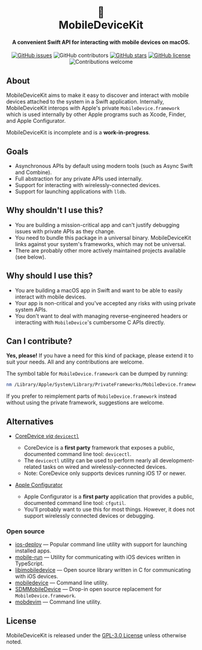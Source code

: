 <h1 align="center">
  &#128241;
  <br>
  MobileDeviceKit 
  <br>
</h1>

<h4 align="center">A convenient Swift API for interacting with mobile devices on macOS.</h4>

<p align="center">
  <a href="https://github.com/lfroms/mobile-device-kit/issues"><img alt="GitHub issues" src="https://img.shields.io/github/issues/lfroms/mobile-device-kit"></a>
  <img alt="GitHub contributors" src="https://img.shields.io/github/contributors/lfroms/mobile-device-kit">
  <a href="https://github.com/lfroms/mobile-device-kit/stargazers"><img alt="GitHub stars" src="https://img.shields.io/github/stars/lfroms/mobile-device-kit"></a>
  <a href="https://github.com/lfroms/mobile-device-kit"><img alt="GitHub license" src="https://img.shields.io/github/license/lfroms/mobile-device-kit"></a>
  <img alt="Contributions welcome" src="https://img.shields.io/badge/contributions-welcome-orange">
</p>

## About

MobileDeviceKit aims to make it easy to discover and interact with mobile devices attached to the system in a Swift application. Internally, MobileDeviceKit interops with Apple's private `MobileDevice.framework` which is used internally by other Apple programs such as Xcode, Finder, and Apple Configurator.

MobileDeviceKit is incomplete and is a **work-in-progress**.

## Goals

- Asynchronous APIs by default using modern tools (such as Async Swift and Combine).
- Full abstraction for any private APIs used internally.
- Support for interacting with wirelessly-connected devices.
- Support for launching applications with `lldb`.

## Why shouldn't I use this?

- You are building a mission-critical app and can't justify debugging issues with private APIs as they change.
- You need to bundle this package in a universal binary. MobileDeviceKit links against your system's frameworks, which may not be universal.
- There are probably other more actively maintained projects available (see below).

## Why should I use this?

- You are building a macOS app in Swift and want to be able to easily interact with mobile devices.
- Your app is non-critical and you've accepted any risks with using private system APIs.
- You don't want to deal with managing reverse-engineered headers or interacting with `MobileDevice`'s cumbersome C APIs directly.

## Can I contribute?

**Yes, please!** If you have a need for this kind of package, please extend it to suit your needs. All and any contributions are welcome.

The symbol table for `MobileDevice.framework` can be dumped by running:

```bash
nm /Library/Apple/System/Library/PrivateFrameworks/MobileDevice.framework/Versions/Current/MobileDevice
```

If you prefer to reimplement parts of `MobileDevice.framework` instead without using the private framework, suggestions are welcome.

## Alternatives

- [CoreDevice _via_ `devicectl`](https://developer.apple.com/documentation/Updates/Xcode)
   - CoreDevice is a **first party** framework that exposes a public, documented command line tool: `devicectl`.
   - The `devicectl` utility can be used to perform nearly all development-related tasks on wired and wirelessly-connected devices.
   - Note: CoreDevice only supports devices running iOS 17 or newer.

- [Apple Configurator](https://support.apple.com/en-ca/apple-configurator)
   - Apple Configurator is a **first party** application that provides a public, documented command line tool: `cfgutil`.
   - You'll probably want to use this for most things. However, it does not support wirelessly connected devices or debugging.
   
### Open source
- [ios-deploy](https://github.com/ios-control/ios-deploy) — Popular command line utility with support for launching installed apps.
- [mobile-run](https://github.com/ionic-team/native-run) — Utility for communicating with iOS devices written in TypeScript.
- [libimobiledevice](https://github.com/libimobiledevice) — Open source library written in C for communicating with iOS devices.
- [mobiledevice](https://github.com/imkira/mobiledevice) — Command line utility.
- [SDMMobileDevice](https://github.com/samdmarshall/SDMMobileDevice) — Drop-in open source replacement for `MobileDevice.framework`.
- [mobdevim](https://github.com/DerekSelander/mobdevim) — Command line utility.

## License

MobileDeviceKit is released under the [GPL-3.0 License](LICENSE) unless otherwise noted.
